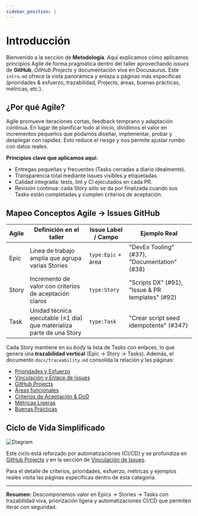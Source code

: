 ```yaml
---
sidebar_position: 1
---
```


# Introducción

Bienvenido a la sección de **Metodología**. Aquí explicamos cómo aplicamos principios Agile de forma pragmática dentro del taller aprovechando *issues* de **GitHub**, *GitHub Projects* y documentación viva en Docusaurus. Este `intro.md` ofrece la vista panorámica y enlaza a páginas más específicas (prioridades & esfuerzo, trazabilidad, Projects, áreas, buenas prácticas, métricas, etc.).

## ¿Por qué Agile?

Agile promueve iteraciones cortas, feedback temprano y adaptación continua. En lugar de planificar todo al inicio, dividimos el valor en incrementos pequeños que podamos diseñar, implementar, probar y desplegar con rapidez. Esto reduce el riesgo y nos permite ajustar rumbo con datos reales.

**Principios clave que aplicamos aquí:**

- Entregas pequeñas y frecuentes (Tasks cerradas a diario idealmente).
- Transparencia total mediante issues visibles y etiquetadas.
- Calidad integrada: tests, lint y CI ejecutados en cada PR.
- Revisión continua: cada Story sólo se da por finalizada cuando sus Tasks están completadas y cumplen criterios de aceptación.

## Mapeo Conceptos Agile → Issues GitHub

| Agile | Definición en el taller | Issue Label / Campo | Ejemplo Real |
|-------|------------------------|---------------------|--------------|
| Epic | Línea de trabajo amplia que agrupa varias Stories | `type:Epic` + área | "DevEx Tooling" (#37), "Documentation" (#38) |
| Story | Incremento de valor con criterios de aceptación claros | `type:Story` | "Scripts DX" (#91), "Issue & PR templates" (#92) |
| Task | Unidad técnica ejecutable (≤1 día) que materializa parte de una Story | `type:Task` | "Crear script seed idempotente" (#347) |

Cada Story mantiene en su *body* la lista de Tasks con enlaces, lo que genera una **trazabilidad vertical** (Epic → Story → Tasks). Además, el documento `docs/traceability.md` consolida la relación y las páginas:

- [Prioridades y Esfuerzo](./prioridades-esfuerzo)
- [Vinculación y Enlace de Issues](./vinculacion-issues)
- [GitHub Projects](./github-projects)
- [Áreas funcionales](./areas)
- [Criterios de Aceptación & DoD](./criterios)
- [Métricas Ligeras](./metricas)
- [Buenas Prácticas](./buenas-practicas)

## Ciclo de Vida Simplificado

![Diagram](/img/tutorial/methodology/diagram.png)

Este ciclo está reforzado por automatizaciones (CI/CD) y se profundiza en [GitHub Projects](./github-projects) y en la sección de [Vinculación de Issues](./vinculacion-issues).

Para el detalle de criterios, prioridades, esfuerzo, métricas y ejemplos reales visita las páginas específicas dentro de esta categoría.

---
**Resumen:** Descomponemos valor en Epics → Stories → Tasks con trazabilidad viva, priorización ligera y automatizaciones CI/CD que permiten iterar con seguridad.
